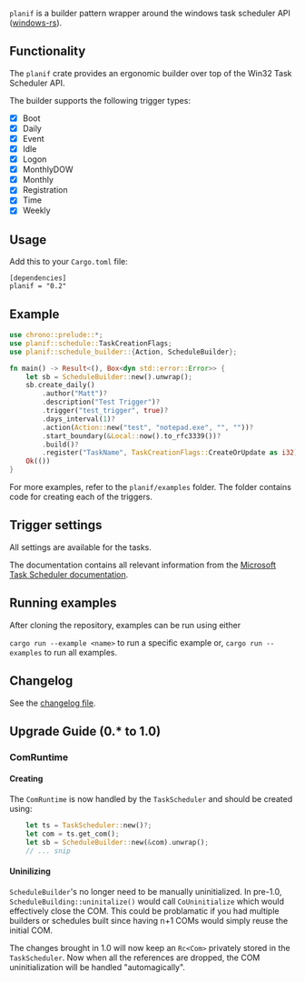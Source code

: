 `planif` is a builder pattern wrapper around the windows task scheduler API ([windows-rs](https://github.com/microsoft/windows-rs)).

## Functionality

The `planif` crate provides an ergonomic builder over top of the Win32 Task Scheduler API.

The builder supports the following trigger types:
- [x] Boot 
- [x] Daily 
- [X] Event 
- [X] Idle 
- [x] Logon 
- [X] MonthlyDOW 
- [x] Monthly 
- [X] Registration 
- [x] Time 
- [x] Weekly 

## Usage
Add this to your `Cargo.toml` file:
```
[dependencies]
planif = "0.2"
```

## Example

```rust
use chrono::prelude::*;
use planif::schedule::TaskCreationFlags;
use planif::schedule_builder::{Action, ScheduleBuilder};

fn main() -> Result<(), Box<dyn std::error::Error>> {
    let sb = ScheduleBuilder::new().unwrap();
    sb.create_daily()
        .author("Matt")?
        .description("Test Trigger")?
        .trigger("test_trigger", true)?
        .days_interval(1)?
        .action(Action::new("test", "notepad.exe", "", ""))?
        .start_boundary(&Local::now().to_rfc3339())?
        .build()?
        .register("TaskName", TaskCreationFlags::CreateOrUpdate as i32)?;
    Ok(())
}
```

For more examples, refer to the `planif/examples` folder. The folder contains code for creating each of the triggers.


## Trigger settings
All settings are available for the tasks.

The documentation contains all relevant information from the
[Microsoft Task Scheduler documentation](https://learn.microsoft.com/en-us/windows/win32/taskschd/task-scheduler-reference).

## Running examples
After cloning the repository, examples can be run using either 

`cargo run --example <name>` to run a specific example or,
`cargo run --examples` to run all examples.

## Changelog
See the [changelog file](CHANGELOG.md).

## Upgrade Guide (0.* to 1.0)

### ComRuntime

#### Creating
The `ComRuntime` is now handled by the `TaskScheduler` and should be created using: 
```rust
    let ts = TaskScheduler::new()?;
    let com = ts.get_com();
    let sb = ScheduleBuilder::new(&com).unwrap();
    // ... snip
```

#### Uninilizing
`ScheduleBuilder`'s no longer need to be manually uninitialized. In pre-1.0, `ScheduleBuilding::uninitalize()` would call `CoUninitialize` which would effectively close the COM. This could be problamatic if you had multiple builders or schedules built since having n+1 COMs would simply reuse the initial COM.

The changes brought in 1.0 will now keep an `Rc<Com>` privately stored in the `TaskScheduler`. Now when all the references are dropped, the COM uninitialization will be handled "automagically".  
